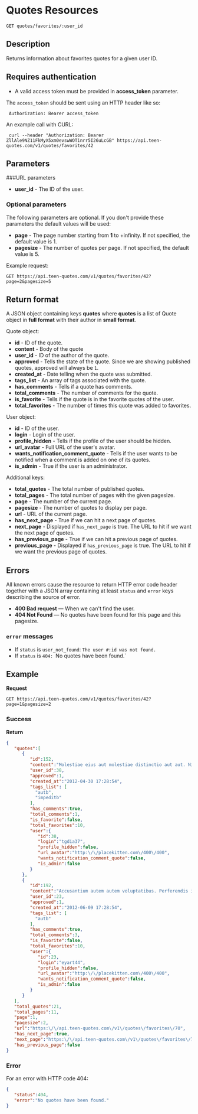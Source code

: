 # Quotes Resources

    GET quotes/favorites/:user_id

## Description
Returns information about favorites quotes for a given user ID.

## Requires authentication
* A valid access token must be provided in **access_token** parameter.

The `access_token` should be sent using an HTTP header like so:

     Authorization: Bearer access_token

An example call with CURL:

     curl --header "Authorization: Bearer ZllAle9NZ11FkMyX5xm0evswWOTinrr5I26uLcGB" https://api.teen-quotes.com/v1/quotes/favorites/42

## Parameters
###URL parameters

- **user_id** - The ID of the user.

### Optional parameters
The following parameters are optional. If you don't provide these parameters the default values will be used:

- **page** - The page number starting from **1** to +infinity. If not specified, the default value is 1.
- **pagesize** - The number of quotes per page. If not specified, the default value is 5.

Example request:

    GET https://api.teen-quotes.com/v1/quotes/favorites/42?page=2&pagesize=5

## Return format
A JSON object containing keys **quotes** where **quotes** is a list of Quote object in **full format** with their author in **small format**.

Quote object:

- **id** - ID of the quote.
- **content** - Body of the quote
- **user_id** - ID of the author of the quote.
- **approved** - Tells the state of the quote. Since we are showing published quotes, approved will always be `1`.
- **created_at** - Date telling when the quote was submitted.
- **tags_list** - An array of tags associated with the quote.
- **has_comments** - Tells if a quote has comments.
- **total_comments** - The number of comments for the quote.
- **is_favorite** - Tells if the quote is in the favorite quotes of the user.
- **total_favorites** - The number of times this quote was added to favorites.

User object:

- **id** - ID of the user.
- **login** - Login of the user.
- **profile_hidden** - Tells if the profile of the user should be hidden.
- **url_avatar** - Full URL of the user's avatar.
- **wants_notification_comment_quote** - Tells if the user wants to be notified when a comment is added on one of its quotes.
- **is_admin** - True if the user is an administrator.

Additional keys:

- **total_quotes** - The total number of published quotes.
- **total_pages** - The total number of pages with the given pagesize.
- **page** - The number of the current page.
- **pagesize** - The number of quotes to display per page.
- **url** - URL of the current page.
- **has_next_page** - True if we can hit a next page of quotes.
- **next_page** - Displayed if `has_next_page` is true. The URL to hit if we want the next page of quotes.
- **has_previous_page** - True if we can hit a previous page of quotes.
- **previous_page** - Displayed if `has_previous_page` is true. The URL to hit if we want the previous page of quotes.

## Errors
All known errors cause the resource to return HTTP error code header together with a JSON array containing at least `status` and `error` keys describing the source of error.

- **400 Bad request** — When we can't find the user.
- **404 Not Found** — No quotes have been found for this page and this pagesize.

### `error` messages
- If `status` is `user_not_found`: `The user #:id was not found.`
- If `status` is `404: `No quotes have been found.`

## Example
**Request**

    GET https://api.teen-quotes.com/v1/quotes/favorites/42?page=1&pagesize=2

### Success
**Return**
``` json
{
   "quotes":[
      {
         "id":152,
         "content":"Molestiae eius aut molestiae distinctio aut aut. Nihil consequuntur omnis dolores autem adipisci vel recusandae id. Quisquam veritatis similique cum ea aut.",
         "user_id":38,
         "approved":1,
         "created_at":"2012-04-30 17:28:54",
         "tags_list": [
           "autb",
           "impeditb"
         ],
         "has_comments":true,
         "total_comments":1,
         "is_favorite":false,
         "total_favorites":10,
         "user":{
            "id":38,
            "login":"tgdia37",
            "profile_hidden":false,
            "url_avatar":"http:\/\/placekitten.com\/400\/400",
            "wants_notification_comment_quote":false,
            "is_admin":false
         }
      },
      {
         "id":192,
         "content":"Accusantium autem autem voluptatibus. Perferendis itaque unde aperiam et. Voluptatem debitis ea nulla vero.",
         "user_id":23,
         "approved":1,
         "created_at":"2012-06-09 17:28:54",
         "tags_list": [
           "autb"
         ],
         "has_comments":true,
         "total_comments":3,
         "is_favorite":false,
         "total_favorites":10,
         "user":{
            "id":23,
            "login":"eyart44",
            "profile_hidden":false,
            "url_avatar":"http:\/\/placekitten.com\/400\/400",
            "wants_notification_comment_quote":false,
            "is_admin":false
         }
      }
   ],
   "total_quotes":21,
   "total_pages":11,
   "page":1,
   "pagesize":2,
   "url":"https:\/\/api.teen-quotes.com\/v1\/quotes\/favorites\/70",
   "has_next_page":true,
   "next_page":"https:\/\/api.teen-quotes.com\/v1\/quotes\/favorites\/70?page=2&pagesize=2",
   "has_previous_page":false
}
```

### Error
For an error with HTTP code 404:
``` json
{
   "status":404,
   "error":"No quotes have been found."
}
```